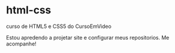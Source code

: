 # html-css
 curso de HTML5 e CSS5 do CursoEmVideo

Estou apredendo a projetar site e configurar meus repositorios.
Me acompanhe!